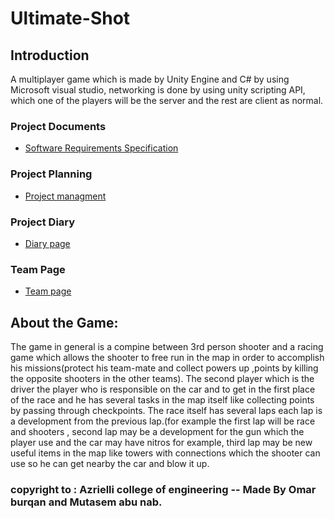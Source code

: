 # Ultimate-Shot
## Introduction
A multiplayer game which is made by Unity Engine and C# by using Microsoft visual studio, networking is done by using unity scripting API,
which one of the players will be the server and the rest are client as normal.

### Project Documents
- [Software Requirements Specification](https://docs.google.com/document/d/1-O3DZuzTj1Rva56CCaqXXIi6rnYVVZqt4PMYcwURq_0/edit?ts=5bd5eba6)

### Project Planning

- [Project managment](https://github.com/mutasemNidal/Ultimate-Shot/projects/2)

### Project Diary
- [Diary page](https://github.com/omarburqan/Ultimate-Shot/wiki/Project-Diary)

### Team Page
- [Team page](https://github.com/omarburqan/Ultimate-Shot/wiki/Team-Page)

## About the Game:
The game in general is a compine between 3rd person shooter and a racing game which allows the shooter to free run in the map in order to accomplish his missions(protect his team-mate and collect powers up ,points by killing the opposite shooters in the other teams).
The second player which is the driver the player who is responsible on the car and to get in the first place of the race and he has several tasks in the map itself like collecting points by passing through checkpoints.
The race itself has several laps each lap is a development from the previous lap.(for example the first lap will be race and shooters , second lap may be a development for the gun which the player use and the car may have nitros for example, third lap may be new useful items in the map like towers with connections which the shooter can use so he can get nearby the car and blow it up.


### copyright to : Azrielli college of engineering -- Made By Omar burqan and Mutasem abu nab.
